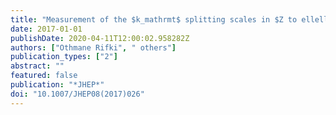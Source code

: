 ```yaml
---
title: "Measurement of the $k_mathrmt$ splitting scales in $Z to ellell$ events in $pp$ collisions at $sqrts = 8$ TeV with the ATLAS detector"
date: 2017-01-01
publishDate: 2020-04-11T12:00:02.958282Z
authors: ["Othmane Rifki", " others"]
publication_types: ["2"]
abstract: ""
featured: false
publication: "*JHEP*"
doi: "10.1007/JHEP08(2017)026"
---
```


